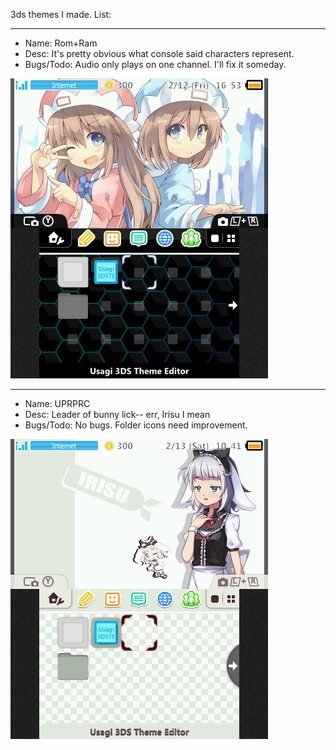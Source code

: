 3ds themes I made. List:

---------

* Name: Rom+Ram
* Desc: It's pretty obvious what console said characters represent.
* Bugs/Todo: Audio only plays on one channel. I'll fix it someday.
 
![Rom+Ram Theme](https://raw.githubusercontent.com/chaoskagami/customization/master/3ds/Rom+Ram/preview.png)

---------

* Name: UPRPRC
* Desc: Leader of bunny lick-- err, Irisu I mean
* Bugs/Todo: No bugs. Folder icons need improvement.
 
![UPRPRC Theme](https://raw.githubusercontent.com/chaoskagami/customization/master/3ds/UPRPRC/preview.png)
